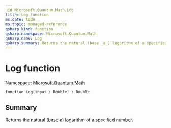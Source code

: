 ```yaml
---
uid Microsoft.Quantum.Math.Log
title: Log function
ms.date: todo
ms.topic: managed-reference
qsharp.kind: function
qsharp.namespace: Microsoft.Quantum.Math
qsharp.name: Log
qsharp.summary: Returns the natural (base _e_) logarithm of a specified number.
---
```


# Log function

Namespace: [Microsoft.Quantum.Math](xref:Microsoft.Quantum.Math)

```qsharp
function Log(input : Double) : Double
```

## Summary
Returns the natural (base _e_) logarithm of a specified number.
